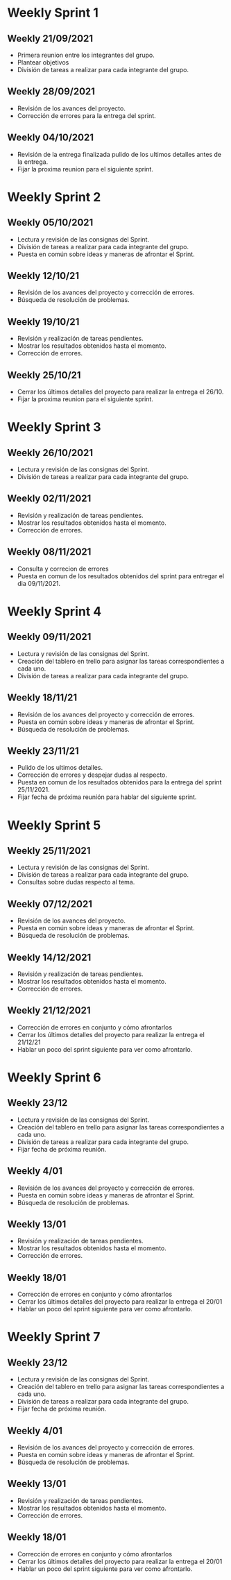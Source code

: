 # Weekly Sprint 1

## Weekly 21/09/2021
- Primera reunion entre los integrantes del grupo. 
- Plantear objetivos
- División de tareas a realizar para cada integrante del grupo. 

## Weekly 28/09/2021
- Revisión de los avances del proyecto.
- Corrección de errores para la entrega del sprint.

## Weekly 04/10/2021
- Revisión de la entrega finalizada pulido de los ultimos detalles antes de la entrega.
- Fijar la proxima reunion para el siguiente sprint.

# Weekly Sprint 2


## Weekly 05/10/2021
- Lectura y revisión de las consignas del Sprint. 
- División de tareas a realizar para cada integrante del grupo. 
- Puesta en común sobre ideas y maneras de afrontar el Sprint.

## Weekly 12/10/21
- Revisión de los avances del proyecto y corrección de errores.
- Búsqueda de resolución de problemas.

## Weekly 19/10/21
- Revisión y realización de tareas pendientes. 
- Mostrar los resultados obtenidos hasta el momento.
- Corrección de errores.

## Weekly 25/10/21
- Cerrar los últimos detalles del proyecto para realizar la entrega el 26/10.
- Fijar la proxima reunion para el siguiente sprint.


# Weekly Sprint 3

## Weekly 26/10/2021 
- Lectura y revisión de las consignas del Sprint. 
- División de tareas a realizar para cada integrante del grupo. 

## Weekly 02/11/2021 

- Revisión y realización de tareas pendientes. 
- Mostrar los resultados obtenidos hasta el momento.
- Corrección de errores.

## Weekly 08/11/2021
- Consulta y correcion de errores
- Puesta en comun de los resultados obtenidos del sprint para entregar el dia 09/11/2021.


# Weekly Sprint 4

## Weekly 09/11/2021 
- Lectura y revisión de las consignas del Sprint. 
- Creación del tablero en trello para asignar las tareas correspondientes a cada uno.
- División de tareas a realizar para cada integrante del grupo. 

## Weekly 18/11/21
- Revisión de los avances del proyecto y corrección de errores.
- Puesta en común sobre ideas y maneras de afrontar el Sprint.
- Búsqueda de resolución de problemas.

## Weekly 23/11/21
- Pulido de los ultimos detalles.
- Corrección de errores y despejar dudas al respecto.
- Puesta en comun de los resultados obtenidos para la entrega del sprint 25/11/2021.
- Fijar fecha de próxima reunión para hablar del siguiente sprint.

# Weekly Sprint 5

## Weekly 25/11/2021
- Lectura y revisión de las consignas del Sprint. 
- División de tareas a realizar para cada integrante del grupo. 
- Consultas sobre dudas respecto al tema.

## Weekly 07/12/2021 
- Revisión de los avances del proyecto.
- Puesta en común sobre ideas y maneras de afrontar el Sprint.
- Búsqueda de resolución de problemas.

## Weekly 14/12/2021
- Revisión y realización de tareas pendientes. 
- Mostrar los resultados obtenidos hasta el momento.
- Corrección de errores.

## Weekly 21/12/2021
- Corrección de errores en conjunto y cómo afrontarlos
- Cerrar los últimos detalles del proyecto para realizar la entrega el 21/12/21
- Hablar un poco del sprint siguiente para ver como afrontarlo.

# Weekly Sprint 6

## Weekly 23/12 
- Lectura y revisión de las consignas del Sprint. 
- Creación del tablero en trello para asignar las tareas correspondientes a cada uno.
- División de tareas a realizar para cada integrante del grupo. 
- Fijar fecha de próxima reunión.

## Weekly 4/01 
- Revisión de los avances del proyecto y corrección de errores.
- Puesta en común sobre ideas y maneras de afrontar el Sprint.
- Búsqueda de resolución de problemas.

## Weekly 13/01
- Revisión y realización de tareas pendientes. 
- Mostrar los resultados obtenidos hasta el momento.
- Corrección de errores.

## Weekly 18/01 
- Corrección de errores en conjunto y cómo afrontarlos
- Cerrar los últimos detalles del proyecto para realizar la entrega el 20/01
- Hablar un poco del sprint siguiente para ver como afrontarlo.

# Weekly Sprint 7

## Weekly 23/12 
- Lectura y revisión de las consignas del Sprint. 
- Creación del tablero en trello para asignar las tareas correspondientes a cada uno.
- División de tareas a realizar para cada integrante del grupo. 
- Fijar fecha de próxima reunión.

## Weekly 4/01 
- Revisión de los avances del proyecto y corrección de errores.
- Puesta en común sobre ideas y maneras de afrontar el Sprint.
- Búsqueda de resolución de problemas.

## Weekly 13/01
- Revisión y realización de tareas pendientes. 
- Mostrar los resultados obtenidos hasta el momento.
- Corrección de errores.

## Weekly 18/01 
- Corrección de errores en conjunto y cómo afrontarlos
- Cerrar los últimos detalles del proyecto para realizar la entrega el 20/01
- Hablar un poco del sprint siguiente para ver como afrontarlo.